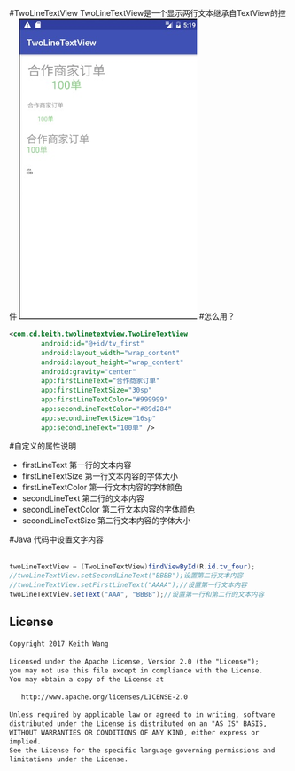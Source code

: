 #TwoLineTextView
TwoLineTextView是一个显示两行文本继承自TextView的控件
![p1](https://github.com/cenyuankeith/TwoLineTextView/blob/master/image.png)
#怎么用？
```XML
<com.cd.keith.twolinetextview.TwoLineTextView
        android:id="@+id/tv_first"
        android:layout_width="wrap_content"
        android:layout_height="wrap_content"
        android:gravity="center"
        app:firstLineText="合作商家订单"
        app:firstLineTextSize="30sp"
        app:firstLineTextColor="#999999"
        app:secondLineTextColor="#89d284"
        app:secondLineTextSize="16sp"
        app:secondLineText="100单" />
```
#自定义的属性说明
* firstLineText
  第一行的文本内容
* firstLineTextSize
  第一行文本内容的字体大小
* firstLineTextColor
  第一行文本内容的字体颜色
* secondLineText
  第二行的文本内容
* secondLineTextColor
  第二行文本内容的字体颜色
* secondLineTextSize
  第二行文本内容的字体大小

#Java 代码中设置文字内容
```java

twoLineTextView = (TwoLineTextView)findViewById(R.id.tv_four);
//twoLineTextView.setSecondLineText("BBBB");设置第二行文本内容
//twoLineTextView.setFirstLineText("AAAA");//设置第一行文本内容
twoLineTextView.setText("AAA", "BBBB");//设置第一行和第二行的文本内容

```
## License

    Copyright 2017 Keith Wang

    Licensed under the Apache License, Version 2.0 (the "License");
    you may not use this file except in compliance with the License.
    You may obtain a copy of the License at

       http://www.apache.org/licenses/LICENSE-2.0

    Unless required by applicable law or agreed to in writing, software
    distributed under the License is distributed on an "AS IS" BASIS,
    WITHOUT WARRANTIES OR CONDITIONS OF ANY KIND, either express or implied.
    See the License for the specific language governing permissions and
    limitations under the License.